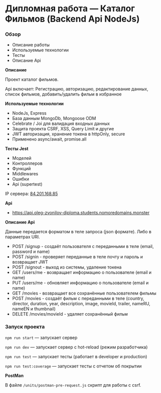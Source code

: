 # Дипломная работа — Каталог Фильмов (Backend Api NodeJs)

### Обзор
* Описание работы
* Используемые технологии
* Тесты
* Описание Api

**Описание**

Проект каталог фильмов.

Api включает: Регистрацию, авторизацию, редактирование данных, список фильмов, добавить/удалить фильм в избранное

**Используемые технологии**

* NodeJs, Express
* База данным MongoDb, Mongoose ODM
* Celebrate / Joi для валидация входных данных
* Защита проекта CSRF, XSS, Query Limit и другие
* JWT авторизация, хранение токена в httpOnly, secure
* Применено async/await, promise.all
  
**Тесты Jest**

* Моделей
* Контроллеров
* Функций
* Middlewares  
* Ошибки
* Api (supertest)


IP сервера: [84.201.168.85](https://84.201.168.85)

**Api**

* https://api.oleg-zvonilov-diploma.students.nomoredomains.monster

**Описание Api**

Данные передается форматом в теле запроса (json формате). Либо в параметрах URI.

* POST /signup - создаёт пользователя с переданными в теле (email, password и name)
* POST /signin - проверяет переданные в теле почту и пароль и возвращает JWT
* POST /signout - выход из системы, удаление токена
* GET /users/me - возвращает информацию о пользователе (email и name)
* PUT /users/me - обновляет информацию о пользователе (email и name)
* GET /movies - возвращает все сохранённые пользователем фильмы
* POST /movies - создаёт фильм с переданными в теле (country, director, duration, year, description, image, movieId, trailer, nameRU, nameEN и thumbnail)
* DELETE /movies/movieId - удаляет сохранённый фильм

### Запуск проекта

`npm run start` — запускает сервер

`npm run dev` — запускает сервер с hot-reload (режим разработчика)

`npm run test` — запускает тесты (работает в developer и production)

`npm run test:coverage` — запускает тесты с отчетом об покрытии

**PostMan**

В файле `/units/postman-pre-request.js` скрипт для работы с csrf.
